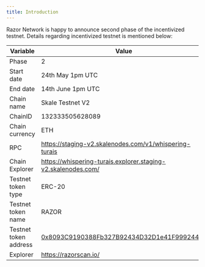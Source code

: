 ```yaml
---
title: Introduction
---
```


Razor Network is happy to announce second phase of the incentivized testnet. Details regarding incentivized testnet is mentioned below:

| Variable              | Value                                                                                                                                                          |
| --------------------- | -------------------------------------------------------------------------------------------------------------------------------------------------------------- |
| Phase                 | 2                                                                                                                                                              |
| Start date            | 24th May 1pm UTC                                                                                                                                               |
| End date              | 14th June 1pm UTC                                                                                                                                              |
| Chain name            | Skale Testnet V2                                                                                                                                               |
| ChainID               | 132333505628089                                                                                                                                                |
| Chain currency        | ETH                                                                                                                                                            |
| RPC                   | https://staging-v2.skalenodes.com/v1/whispering-turais                                                                                                         |
| Chain Explorer        | https://whispering-turais.explorer.staging-v2.skalenodes.com/                                                                                                  |
| Testnet token type    | ERC-20                                                                                                                                                         |
| Testnet token name    | RAZOR                                                                                                                                                          |
| Testnet token address | [0x8093C9190388Fb327B92434D32D1e41F999244Ed](https://whispering-turais.explorer.staging-v2.skalenodes.com/address/0x8093C9190388Fb327B92434D32D1e41F999244Ed/) |
| Explorer              | https://razorscan.io/                                                                                                                                          |
